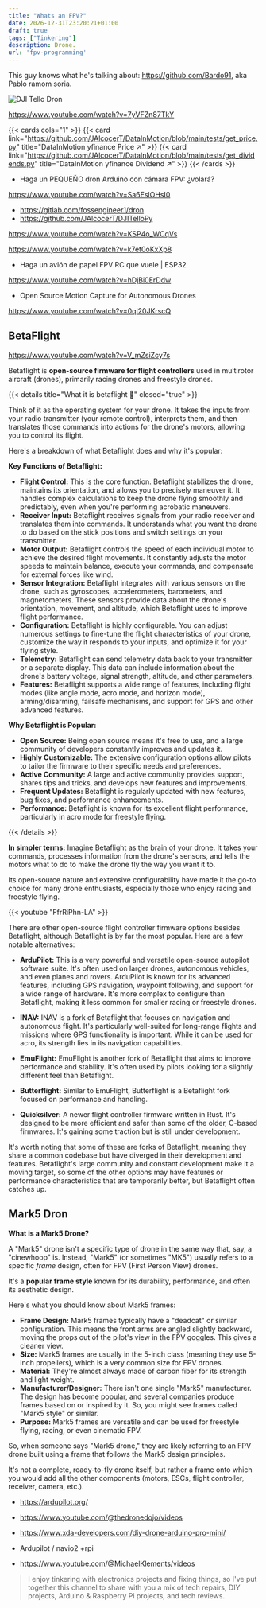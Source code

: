 ```yaml
---
title: "Whats an FPV?"
date: 2026-12-31T23:20:21+01:00
draft: true
tags: ["Tinkering"]
description: Drone.
url: 'fpv-programming'
---
```


This guy knows what he's talking about: https://github.com/Bardo91, aka Pablo ramom soria.

![DJI Tello Dron](/blog_img/hardware/dji-dron.png)

https://www.youtube.com/watch?v=7yVFZn87TkY

{{< cards cols="1" >}}
  {{< card link="https://github.com/JAlcocerT/DataInMotion/blob/main/tests/get_price.py" title="DataInMotion yfinance Price ↗" >}}
    {{< card link="https://github.com/JAlcocerT/DataInMotion/blob/main/tests/get_dividends.py" title="DataInMotion yfinance Dividend ↗" >}}
{{< /cards >}}



* Haga un PEQUEÑO dron Arduino con cámara FPV: ¿volará?

https://www.youtube.com/watch?v=Sa6EslOHsI0

* https://gitlab.com/fossengineer1/dron
* https://github.com/JAlcocerT/DJITelloPy

https://www.youtube.com/watch?v=KSP4o_WCqVs

https://www.youtube.com/watch?v=k7et0oKxXp8

* Haga un avión de papel FPV RC que vuele | ESP32

https://www.youtube.com/watch?v=hDjBi0ErDdw

* Open Source Motion Capture for Autonomous Drones

https://www.youtube.com/watch?v=0ql20JKrscQ

## BetaFlight

https://www.youtube.com/watch?v=V_mZsiZcy7s

Betaflight is **open-source firmware for flight controllers** used in multirotor aircraft (drones), primarily racing drones and freestyle drones. 

{{< details title="What it is betaflight 📌" closed="true" >}}

Think of it as the operating system for your drone.  It takes the inputs from your radio transmitter (your remote control), interprets them, and then translates those commands into actions for the drone's motors, allowing you to control its flight.

Here's a breakdown of what Betaflight does and why it's popular:

**Key Functions of Betaflight:**

* **Flight Control:**  This is the core function.  Betaflight stabilizes the drone, maintains its orientation, and allows you to precisely maneuver it.  It handles complex calculations to keep the drone flying smoothly and predictably, even when you're performing acrobatic maneuvers.
* **Receiver Input:** Betaflight receives signals from your radio receiver and translates them into commands.  It understands what you want the drone to do based on the stick positions and switch settings on your transmitter.
* **Motor Output:**  Betaflight controls the speed of each individual motor to achieve the desired flight movements.  It constantly adjusts the motor speeds to maintain balance, execute your commands, and compensate for external forces like wind.
* **Sensor Integration:** Betaflight integrates with various sensors on the drone, such as gyroscopes, accelerometers, barometers, and magnetometers.  These sensors provide data about the drone's orientation, movement, and altitude, which Betaflight uses to improve flight performance.
* **Configuration:**  Betaflight is highly configurable.  You can adjust numerous settings to fine-tune the flight characteristics of your drone, customize the way it responds to your inputs, and optimize it for your flying style.
* **Telemetry:** Betaflight can send telemetry data back to your transmitter or a separate display.  This data can include information about the drone's battery voltage, signal strength, altitude, and other parameters.
* **Features:**  Betaflight supports a wide range of features, including flight modes (like angle mode, acro mode, and horizon mode), arming/disarming, failsafe mechanisms, and support for GPS and other advanced features.

**Why Betaflight is Popular:**

* **Open Source:**  Being open source means it's free to use, and a large community of developers constantly improves and updates it.
* **Highly Customizable:**  The extensive configuration options allow pilots to tailor the firmware to their specific needs and preferences.
* **Active Community:**  A large and active community provides support, shares tips and tricks, and develops new features and improvements.
* **Frequent Updates:**  Betaflight is regularly updated with new features, bug fixes, and performance enhancements.
* **Performance:**  Betaflight is known for its excellent flight performance, particularly in acro mode for freestyle flying.

{{< /details >}}

**In simpler terms:** Imagine Betaflight as the brain of your drone. It takes your commands, processes information from the drone's sensors, and tells the motors what to do to make the drone fly the way you want it to. 

Its open-source nature and extensive configurability have made it the go-to choice for many drone enthusiasts, especially those who enjoy racing and freestyle flying.


<!-- https://www.youtube.com/watch?v=FfrRiPhn-LA&t=343s -->

{{< youtube "FfrRiPhn-LA" >}}


There are other open-source flight controller firmware options besides Betaflight, although Betaflight is by far the most popular.  Here are a few notable alternatives:

* **ArduPilot:** This is a very powerful and versatile open-source autopilot software suite. It's often used on larger drones, autonomous vehicles, and even planes and rovers. ArduPilot is known for its advanced features, including GPS navigation, waypoint following, and support for a wide range of hardware.  It's more complex to configure than Betaflight, making it less common for smaller racing or freestyle drones.

* **INAV:**  INAV is a fork of Betaflight that focuses on navigation and autonomous flight.  It's particularly well-suited for long-range flights and missions where GPS functionality is important.  While it can be used for acro, its strength lies in its navigation capabilities.

* **EmuFlight:**  EmuFlight is another fork of Betaflight that aims to improve performance and stability. It's often used by pilots looking for a slightly different feel than Betaflight.

* **Butterflight:** Similar to EmuFlight, Butterflight is a Betaflight fork focused on performance and handling.

* **Quicksilver:**  A newer flight controller firmware written in Rust.  It's designed to be more efficient and safer than some of the older, C-based firmwares. It's gaining some traction but is still under development.

It's worth noting that some of these are forks of Betaflight, meaning they share a common codebase but have diverged in their development and features.  Betaflight's large community and constant development make it a moving target, so some of the other options may have features or performance characteristics that are temporarily better, but Betaflight often catches up.


## Mark5 Dron

**What is a Mark5 Drone?**

A "Mark5" drone isn't a specific type of drone in the same way that, say, a "cinewhoop" is.  Instead, "Mark5" (or sometimes "MK5") usually refers to a specific *frame* design, often for FPV (First Person View) drones.

It's a **popular frame style** known for its durability, performance, and often its aesthetic design.

Here's what you should know about Mark5 frames:

* **Frame Design:**  Mark5 frames typically have a "deadcat" or similar configuration.  This means the front arms are angled slightly backward, moving the props out of the pilot's view in the FPV goggles. This gives a cleaner view.
* **Size:**  Mark5 frames are usually in the 5-inch class (meaning they use 5-inch propellers), which is a very common size for FPV drones.
* **Material:**  They're almost always made of carbon fiber for its strength and light weight.
* **Manufacturer/Designer:**  There isn't one single "Mark5" manufacturer.  The design has become popular, and several companies produce frames based on or inspired by it.  So, you might see frames called "Mark5 style" or similar.
* **Purpose:**  Mark5 frames are versatile and can be used for freestyle flying, racing, or even cinematic FPV.

So, when someone says "Mark5 drone," they are likely referring to an FPV drone built using a frame that follows the Mark5 design principles.

It's not a complete, ready-to-fly drone itself, but rather a frame onto which you would add all the other components (motors, ESCs, flight controller, receiver, camera, etc.).


* https://ardupilot.org/

* https://www.youtube.com/@thedronedojo/videos

* https://www.xda-developers.com/diy-drone-arduino-pro-mini/

* Ardupilot / navio2 +rpi


* https://www.youtube.com/@MichaelKlements/videos

>  I enjoy tinkering with electronics projects and fixing things, so I've put together this channel to share with you a mix of tech repairs, DIY projects, Arduino & Raspberry Pi projects, and tech reviews.